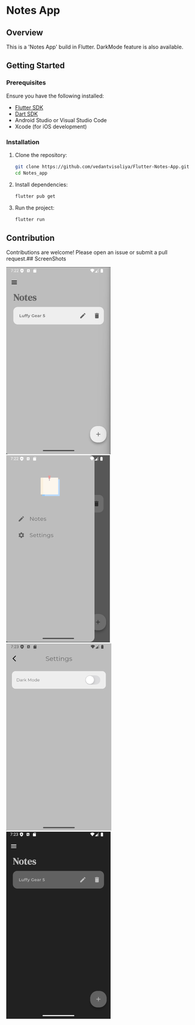 
# Notes App

## Overview
This is a 'Notes App' build in Flutter.
DarkMode feature is also available.

## Getting Started
### Prerequisites
Ensure you have the following installed:
- [Flutter SDK](https://flutter.dev/docs/get-started/install)
- [Dart SDK](https://dart.dev/get-dart)
- Android Studio or Visual Studio Code
- Xcode (for iOS development)

### Installation
1. Clone the repository:
   ```sh
   git clone https://github.com/vedantvisoliya/Flutter-Notes-App.git
   cd Notes_app
   ```
2. Install dependencies:
   ```sh
   flutter pub get
   ```
3. Run the project:
   ```sh
   flutter run
   ```
   
## Contribution
Contributions are welcome! Please open an issue or submit a pull request.## ScreenShots

![App Screenshot](assets/screenshots/notes-app-home-page.png)
![App Screenshot](assets/screenshots/notes-app-side-drawer.png)
![App Screenshot](assets/screenshots/dark-mode.png)
![App Screenshot](assets/screenshots/notes-app-home-page-dark-mode.png)
